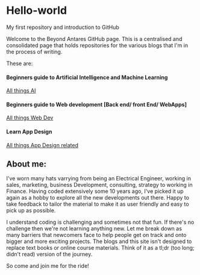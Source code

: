 # Hello-world
My first repository and introduction to GitHub

Welcome to the Beyond Antares GitHub page. This is a centralised and consolidated page that holds
repositories for the various blogs that I'm in the process of writing. 

These are:

#### Beginners guide to Artificial Intelligence and Machine Learning
[All things AI](allthingsai.wordpress.com "Learn AI, ML & DL")

#### Beginners guide to Web development [Back end/ front End/ WebApps]
[All things Web Dev](allthingswebdev.wordpress.com "Learn web Development")

#### Learn App Design
[All things App Design related](allthingsapps.wordpress.com)

## About me:
I've worn many hats varrying from being an Electrical Engineer, working in sales, marketing, business Development, 
consulting, strategy to working in Finance. Having coded extensively some 10 years ago, I've picked it 
up again as a hobby to explore all the new developments out there. Happy to take feedback to tailor the material
to make it as user friendly and easy to pick up as possible. 

I understand coding is challenging and sometimes not that fun. If there's no challenge then we're not learning
anything new. Let me break down as many barriers that newcomers face to help people get on track and 
onto bigger and more exciting projects. The blogs and this site isn't designed to replace text books or online
course materials. Think of it as a tl;dr (too long; didn't read) version of the journey. 

So come and join me for the ride!



